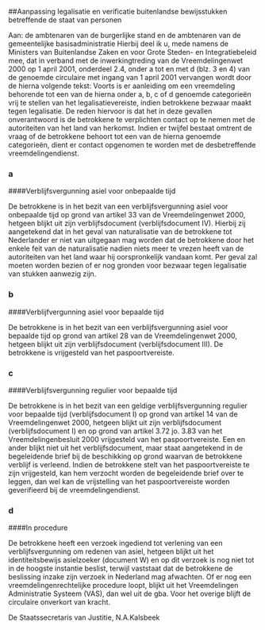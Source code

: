 <meta http-equiv='Content-Type' content='text/html; charset=utf-8' />

##Aanpassing legalisatie en verificatie buitenlandse bewijsstukken betreffende de staat van personen

Aan: de ambtenaren van de burgerlijke stand en de ambtenaren van de gemeentelijke basisadministratie     Hierbij deel ik u, mede namens de Ministers van Buitenlandse Zaken en voor Grote Steden- en Integratiebeleid mee, dat in verband met de inwerkingtreding van de Vreemdelingenwet 2000 op 1 april 2001, onderdeel 2.4, onder a tot en met d (blz. 3 en 4) van de genoemde circulaire met ingang van 1 april 2001 vervangen wordt door de hierna volgende tekst: Voorts is er aanleiding om een vreemdeling behorende tot een van de hierna onder a, b, c of d genoemde categorieën vrij te stellen van het legalisatievereiste, indien betrokkene bezwaar maakt tegen legalisatie. De reden hiervoor is dat het in deze gevallen onverantwoord is de betrokkene te verplichten contact op te nemen met de autoriteiten van het land van herkomst. Indien er twijfel bestaat omtrent de vraag of de betrokkene behoort tot een van de hierna genoemde categorieën, dient er contact opgenomen te worden met de desbetreffende vreemdelingendienst.   
### a  

####Verblijfsvergunning asiel voor onbepaalde tijd

De betrokkene is in het bezit van een verblijfsvergunning asiel voor onbepaalde tijd op grond van artikel 33 van de Vreemdelingenwet 2000, hetgeen blijkt uit zijn verblijfsdocument (verblijfsdocument IV). Hierbij zij aangetekend dat in het geval van naturalisatie van de betrokkene tot Nederlander er niet van uitgegaan mag worden dat de betrokkene door het enkele feit van de naturalisatie nadien niets meer te vrezen heeft van de autoriteiten van het land waar hij oorspronkelijk vandaan komt. Per geval zal moeten worden bezien of er nog gronden voor bezwaar tegen legalisatie van stukken aanwezig zijn.    
### b  

####Verblijfvergunning asiel voor bepaalde tijd

De betrokkene is in het bezit van een verblijfsvergunning asiel voor bepaalde tijd op grond van artikel 28 van de Vreemdelingenwet 2000, hetgeen blijkt uit zijn verblijfsdocument (verblijfsdocument III). De betrokkene is vrijgesteld van het paspoortvereiste.    
### c  

####Verblijfsvergunning regulier voor bepaalde tijd

De betrokkene is in het bezit van een geldige verblijfsvergunning regulier voor bepaalde tijd (verblijfsdocument I) op grond van artikel 14 van de Vreemdelingenwet 2000, hetgeen blijkt uit zijn verblijfsdocument (verblijfsdocument I) en op grond van artikel 3.72 jo. 3.83 van het Vreemdelingenbesluit 2000 vrijgesteld van het paspoortvereiste. Een en ander blijkt niet uit het verblijfsdocument, maar staat aangetekend in de begeleidende brief bij de beschikking op grond waarvan de betrokkene verblijf is verleend. Indien de betrokkene stelt van het paspoortvereiste te zijn vrijgesteld, kan hem verzocht worden de begeleidende brief over te leggen, dan wel kan de vrijstelling van het paspoortvereiste worden geverifieerd bij de vreemdelingendienst.    
### d  

####In procedure

De betrokkene heeft een verzoek ingediend tot verlening van een verblijfsvergunning om redenen van asiel, hetgeen blijkt uit het identiteitsbewijs asielzoeker (document W) en op dit verzoek is nog niet tot in de hoogste instantie beslist, terwijl vaststaat dat de betrokkene de beslissing inzake zijn verzoek in Nederland mag afwachten. Of er nog een vreemdelingenrechtelijke procedure loopt, blijkt uit het Vreemdelingen Administratie Systeem (VAS), dan wel uit de gba.      Voor het overige blijft de circulaire onverkort van kracht.   

De 
Staatssecretaris van Justitie, 
N.A.Kalsbeek    
